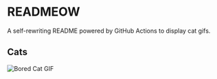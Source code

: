 # READMEOW

A self-rewriting README powered by GitHub Actions to display cat gifs.

## Cats

![Bored Cat GIF](https://media4.giphy.com/media/mlvseq9yvZhba/200.gif?cid=9acd02datnik53ns0kh4oysdcifh54yeec74iafzhuzpwrj9&ep=v1_gifs_search&rid=200.gif&ct=g)
